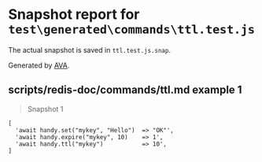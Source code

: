 # Snapshot report for `test\generated\commands\ttl.test.js`

The actual snapshot is saved in `ttl.test.js.snap`.

Generated by [AVA](https://ava.li).

## scripts/redis-doc/commands/ttl.md example 1

> Snapshot 1

    [
      'await handy.set("mykey", "Hello")  => "OK"',
      'await handy.expire("mykey", 10)    => 1',
      'await handy.ttl("mykey")           => 10',
    ]

